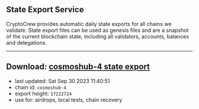 ## State Export Service
CryptoCrew provides automatic daily state exports for all chains we validate. State export files can be used as genesis files and are a snapshot of the current blockchain state, including all validators, accounts, balances and delegations.

---
**Download: [cosmoshub-4 state export](https://dl.ccvalidators.com/SERVICE/cosmoshub/cosmoshub-4_export_17222724.json)**
---

- last updated: Sat Sep 30 2023 11:40:51
- chain id: `cosmoshub-4`
- export height: `17222724`
- use for: airdrops, local tests, chain recovery

